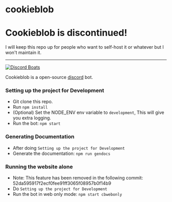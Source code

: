 # cookieblob

# Cookieblob is discontinued!
I will keep this repo up for people who want to self-host it or whatever but I won't maintain it.

<hr>

[![Discord Boats](https://discordboats.club/bot/324874714646577152/widget.png)](https://discordboats.club/bot/324874714646577152)

Cookieblob is a open-source [discord](https://discordapp.com) bot.

### Setting up the project for Development
* Git clone this repo.
* Run `npm install`
* (Optional) Set the NODE_ENV env variable to `development`, This will give you extra logging.
* Run the bot: `npm start`

### Generating Documentation
* After doing `Setting up the project for Development`
* Generate the documentation: `npm run gendocs`

### Running the website alone
* Note: This feature has been removed in the following commit: 52da595917f2ecf0fee91ff3065f08957b0f14b9
* Do `Setting up the project for Development`
* Run the bot in web only mode: `npm start cbwebonly`
